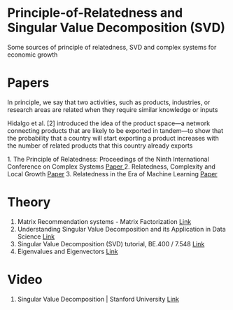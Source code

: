 # Principle-of-Relatedness and Singular Value Decomposition (SVD)
Some sources of principle of relatedness, SVD and complex systems for economic growth

# Papers
<p>In principle, we say that two activities, such as products, industries, or research areas are related when they require similar knowledge or inputs</p>
 <p>Hidalgo et al. [2] introduced the idea of the product space—a network connecting products that are likely to be exported in tandem—to show that the probability that  a country will start exporting a product increases with the number of related products that this country already exports </p>
1. The Principle of Relatedness: Proceedings of the Ninth International Conference on Complex Systems <a href="https://www.researchgate.net/publication/326562653_The_Principle_of_Relatedness_Proceedings_of_the_Ninth_International_Conference_on_Complex_Systems"> Paper </a>
2. Relatedness, Complexity and Local Growth <a href="https://docs.iza.org/dp12223.pdf">Paper</a>
3. Relatedness in the Era of Machine Learning <a href="https://arxiv.org/pdf/2103.06017.pdf">Paper</a>


# Theory
1. Matrix Recommendation systems - Matrix Factorization <a href="https://developers.google.com/machine-learning/recommendation/collaborative/matrix"> Link </a> 
2. Understanding Singular Value Decomposition and its Application in Data Science <a href="https://towardsdatascience.com/understanding-singular-value-decomposition-and-its-application-in-data-science-388a54be95d#:~:text=In%20linear%20algebra%2C%20the%20Singular,important%20applications%20in%20data%20science.">Link</a>
3. Singular Value Decomposition (SVD) tutorial, BE.400 / 7.548 <a href="https://web.mit.edu/be.400/www/SVD/Singular_Value_Decomposition.htm">Link</a>
4. Eigenvalues and Eigenvectors <a href="https://textbooks.math.gatech.edu/ila/eigenvectors.html">Link</a>

# Video
1.  Singular Value Decomposition | Stanford University <a href="https://www.youtube.com/watch?v=P5mlg91as1c&ab_channel=MITOpenCourseWare">Link</a>
 
